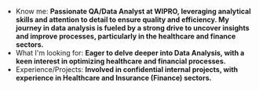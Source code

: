 - Know me: **Passionate QA/Data Analyst at WIPRO, leveraging analytical skills and attention to detail to ensure quality and efficiency. My journey in data analysis is fueled by a strong drive to uncover insights and improve processes, particularly in the healthcare and finance sectors.**
- What I'm looking for: **Eager to delve deeper into Data Analysis, with a keen interest in optimizing healthcare and financial processes.**
- Experience/Projects: **Involved in confidential internal projects, with experience in Healthcare and Insurance (Finance) sectors.**
